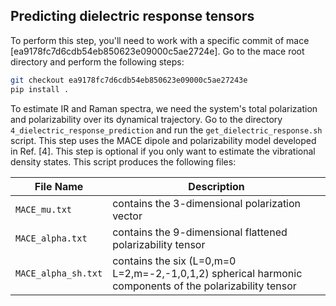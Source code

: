 ##  Predicting dielectric response tensors

To perform this step, you'll need to work with a specific commit of mace [ea9178fc7d6cdb54eb850623e09000c5ae2724e]. Go to the mace root directory and perform the following steps:
```bash
git checkout ea9178fc7d6cdb54eb850623e09000c5ae27243e
pip install .
```


To estimate IR and Raman spectra, we need the system's total polarization and polarizability over its dynamical trajectory. Go to the directory ```4_dielectric_response_prediction``` and run the ``` get_dielectric_response.sh ``` script. This step uses the MACE dipole and polarizability model developed in Ref. [4]. This step is optional if you only want to estimate the vibrational density states. This script produces the following files: 


| File Name             | Description                                                                 |
|-----------------------|-----------------------------------------------------------------------------|
| `MACE_mu.txt`         | contains the 3-dimensional polarization vector                              |
| `MACE_alpha.txt`      | contains the 9-dimensional flattened polarizability tensor                  |
| `MACE_alpha_sh.txt`   | contains the six (L=0,m=0 L=2,m=-2,-1,0,1,2) spherical harmonic components of the polarizability tensor |

